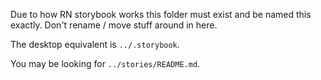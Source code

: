 Due to how RN storybook works this folder must exist and be named this exactly. Don't rename / move stuff around in here.

The desktop equivalent is `../.storybook`.

You may be looking for `../stories/README.md`.
